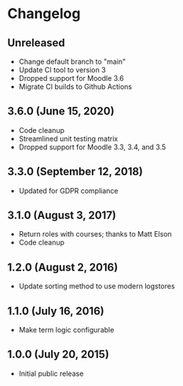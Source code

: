 # Changelog

## Unreleased

- Change default branch to "main"
- Update CI tool to version 3
- Dropped support for Moodle 3.6
- Migrate CI builds to Github Actions

## 3.6.0 (June 15, 2020)

- Code cleanup
- Streamlined unit testing matrix
- Dropped support for Moodle 3.3, 3.4, and 3.5

## 3.3.0 (September 12, 2018)

- Updated for GDPR compliance

## 3.1.0 (August 3, 2017)

- Return roles with courses; thanks to Matt Elson
- Code cleanup

## 1.2.0 (August 2, 2016)

- Update sorting method to use modern logstores

## 1.1.0 (July 16, 2016)

- Make term logic configurable

## 1.0.0 (July 20, 2015)

- Initial public release
